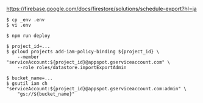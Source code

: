 
<https://firebase.google.com/docs/firestore/solutions/schedule-export?hl=ja>

```console
$ cp _env .env
$ vi .env

$ npm run deploy

$ project_id=...
$ gcloud projects add-iam-policy-binding ${project_id} \
    --member "serviceAccount:${project_id}@appspot.gserviceaccount.com" \
    --role roles/datastore.importExportAdmin

$ bucket_name=...
$ gsutil iam ch "serviceAccount:${project_id}@appspot.gserviceaccount.com:admin" \
    "gs://${bucket_name}"
```
